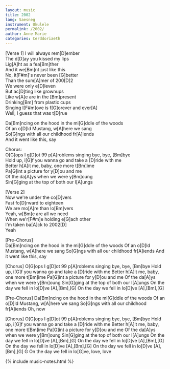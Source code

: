 ```yaml
---
layout: music
title: 2002
lang: Saesneg
instrument: Ukulele
permalink: /2002/
author: Anne Marie
categories: Cerddoriaeth
---
```

[Verse 1]
I will always rem[D]ember  
The d[D]ay you kissed my lips  
Lig[A]ht as a fea[Bm]ther  
And it we[Bm]nt just like this  
No, it[F#m]'s never been [G]better  
Than the sum[A]mer of 200[D]2  
We were only e[D]leven  
But ac[D]ting like grownups  
Like w[A]e are in the [Bm]present  
Drinking[Bm] from plastic cups  
Singing l[F#m]ove is f[G]orever and ever[A]  
Well, I guess that was t[D]rue  
  
Da[Bm]ncing on the hood in the mi[G]ddle of the woods  
Of an o[D]ld Mustang, w[A]here we sang  
So[G]ngs with all our childhood fr[A]iends  
And it went like this, say  
  
Chorus:  
O[G]ops I g[D]ot 99 p[A]roblems singing bye, bye, [Bm]bye  
Hold up, i[G]f you wanna go and take a [D]ride with me  
Better h[A]it me, baby, one more t[Bm]ime  
Pa[G]int a picture for y[D]ou and me  
Of the da[A]ys when we were y[Bm]oung  
Sin[G]ging at the top of both our l[A]ungs  
  
[Verse 2]  
Now we're under the co[D]vers  
Fast fo[D]rward to eighteen  
We are mo[A]re than lo[Bm]vers  
Yeah, w[Bm]e are all we need  
When we'r[F#m]e holding e[G]ach other  
I'm taken ba[A]ck to 2002[D]  
Yeah  
  
[Pre-Chorus]  
Da[Bm]ncing on the hood in the mi[G]ddle of the woods
Of an o[D]ld Mustang, w[A]here we sang
So[G]ngs with all our childhood fr[A]iends
And it went like this, say

[Chorus]
O[G]ops I g[D]ot 99 p[A]roblems singing bye, bye, [Bm]bye
Hold up, i[G]f you wanna go and take a [D]ride with me
Better h[A]it me, baby, one more t[Bm]ime
Pa[G]int a picture for y[D]ou and me
Of the da[A]ys when we were y[Bm]oung
Sin[G]ging at the top of both our l[A]ungs
On the day we fell in lo[D]ve [A],[Bm],[G]
On the day we fell in lo[D]ve [A],[Bm],[G]

[Pre-Chorus]
Da[Bm]ncing on the hood in the mi[G]ddle of the woods
Of an o[D]ld Mustang, w[A]here we sang
So[G]ngs with all our childhood fr[A]iends
Oh, now

[Chorus]
O[G]ops I g[D]ot 99 p[A]roblems singing bye, bye, [Bm]bye
Hold up, i[G]f you wanna go and take a [D]ride with me
Better h[A]it me, baby, one more t[Bm]ime
Pa[G]int a picture for y[D]ou and me
Of the da[A]ys when we were y[Bm]oung
Sin[G]ging at the top of both our l[A]ungs
On the day we fell in lo[D]ve [A],[Bm],[G]
On the day we fell in lo[D]ve [A],[Bm],[G]
On the day we fell in lo[D]ve [A],[Bm],[G]
On the day we fell in lo[D]ve [A],[Bm],[G]                        G
On the day we fell in lo[G]ve, love, love

{% include music-notes.html %}
